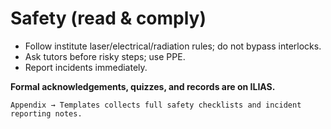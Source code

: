 # Safety (read & comply)

- Follow institute laser/electrical/radiation rules; do not bypass interlocks.
- Ask tutors before risky steps; use PPE.
- Report incidents immediately.

**Formal acknowledgements, quizzes, and records are on ILIAS.**

```{warning}
Appendix → Templates collects full safety checklists and incident reporting notes.
```
